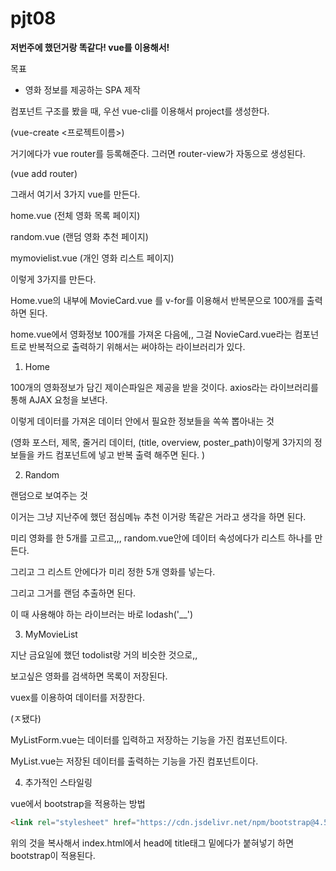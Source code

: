 # pjt08

**저번주에 했던거랑 똑같다! vue를 이용해서!**



목표 

- 영화 정보를 제공하는 SPA 제작



컴포넌트 구조를 봤을 때, 우선 vue-cli를 이용해서 project를 생성한다.

(vue-create <프로젝트이름>)

거기에다가 vue router를 등록해준다. 그러면 router-view가 자동으로 생성된다.

(vue add router)

그래서 여기서 3가지 vue를 만든다.

home.vue (전체 영화 목록 페이지)

random.vue (랜덤 영화 추천 페이지)

mymovielist.vue (개인 영화 리스트 페이지)

이렇게 3가지를 만든다.



Home.vue의 내부에 MovieCard.vue 를 v-for를 이용해서 반복문으로 100개를 출력하면 된다.

home.vue에서 영화정보 100개를 가져온 다음에,, 그걸 NovieCard.vue라는 컴포넌트로 반복적으로 출력하기 위해서는 써야하는 라이브러리가 있다.



1. Home

100개의 영화정보가 담긴 제이슨파일은 제공을 받을 것이다. axios라는 라이브러리를 통해 AJAX 요청을 보낸다.

이렇게 데이터를 가져온 데이터 안에서 필요한 정보들을 쏙쏙 뽑아내는 것

(영화 포스터, 제목, 줄거리 데이터, (title, overview, poster_path)이렇게 3가지의 정보들을 카드 컴포넌트에 넣고 반복 출력 해주면 된다. )



2.  Random

랜덤으로 보여주는 것

이거는 그냥 지난주에 했던 점심메뉴 추천 이거랑 똑같은 거라고 생각을 하면 된다.

미리 영화를 한 5개를 고르고,,, random.vue안에 데이터 속성에다가 리스트 하나를 만든다.

그리고 그 리스트 안에다가 미리 정한 5개 영화를 넣는다.

 그리고 그거를 랜덤 추출하면 된다.

이 때 사용해야 하는 라이브러는 바로 lodash('__') 



3. MyMovieList

 지난 금요일에 했던 todolist랑 거의 비슷한 것으로,,

보고싶은 영화를 검색하면 목록이 저장된다.

vuex를 이용하여 데이터를 저장한다.

(ㅈ됐다)

MyListForm.vue는 데이터를 입력하고 저장하는 기능을 가진 컴포넌트이다.

MyList.vue는 저장된 데이터를 출력하는 기능을 가진 컴포넌트이다.



4. 추가적인 스타일링

vue에서 bootstrap을 적용하는 방법

```html
<link rel="stylesheet" href="https://cdn.jsdelivr.net/npm/bootstrap@4.5.3/dist/css/bootstrap.min.css" integrity="sha384-TX8t27EcRE3e/ihU7zmQxVncDAy5uIKz4rEkgIXeMed4M0jlfIDPvg6uqKI2xXr2" crossorigin="anonymous">
```

위의 것을 복사해서 index.html에서 head에 title태그 밑에다가 붙혀넣기 하면 bootstrap이 적용된다.